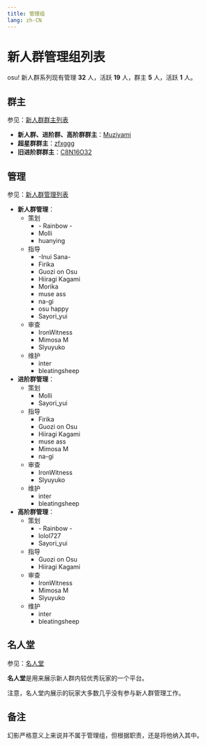 ```yaml
---
title: 管理组
lang: zh-CN
---
```

# 新人群管理组列表

osu! 新人群系列现有管理 **32** 人，活跃 **19** 人，群主 **5** 人，活跃 **1** 人。

## 群主

参见：[新人群群主列表](owner.md)

- **新人群、进阶群、高阶群群主**：[Muziyami](https://osu.ppy.sh/u/Muziyami)
- **超星群群主**：[zfxggg](https://osu.ppy.sh/u/zfxggg)
- **旧进阶群群主**：[C8N16O32](https://osu.ppy.sh/u/C8N16O32)

## 管理

参见：[新人群管理列表](administrators.md)

<!-- 这里是按照管理所在分组顺序，以及名字字母顺序排的 -->

- **新人群管理**：
  - 策划
    - \- Rainbow \-
    - Molli
    - huanying
  - 指导
    - \-Inui Sana\-
    - Firika
    - Guozi on Osu
    - Hiiragi Kagami
    - Morika
    - muse ass
    - na-gi
    - osu happy
    - Sayori\_yui
  - 审查
    - IronWitness
    - Mimosa M
    - SIyuyuko
  - 维护
    - inter
    - bleatingsheep
- **进阶群管理**：
  - 策划
    - Molli
    - Sayori_yui
  - 指导
    - Firika
    - Guozi on Osu
    - Hiiragi Kagami
    - muse ass
    - Mimosa M
    - na-gi
  - 审查
    - IronWitness
    - SIyuyuko
  - 维护
    - inter
    - bleatingsheep
- **高阶群管理**：
  - 策划
    - \- Rainbow \-
    - lolol727
    - Sayori_yui
  - 指导
    - Guozi on Osu
    - Hiiragi Kagami
  - 审查
    - IronWitness
    - Mimosa M
    - SIyuyuko
  - 维护
    - inter
    - bleatingsheep

## 名人堂

参见：[名人堂](alumni.md)

**名人堂**是用来展示新人群内较优秀玩家的一个平台。

注意，名人堂内展示的玩家大多数几乎没有参与新人群管理工作。

## 备注

幻影严格意义上来说并不属于管理组，但根据职责，还是将他纳入其中。
